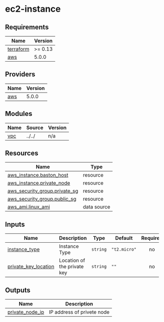 # ec2-instance

<!-- BEGINNING OF PRE-COMMIT-TERRAFORM DOCS HOOK -->
## Requirements

| Name | Version |
|------|---------|
| <a name="requirement_terraform"></a> [terraform](#requirement\_terraform) | >= 0.13 |
| <a name="requirement_aws"></a> [aws](#requirement\_aws) | 5.0.0 |

## Providers

| Name | Version |
|------|---------|
| <a name="provider_aws"></a> [aws](#provider\_aws) | 5.0.0 |

## Modules

| Name | Source | Version |
|------|--------|---------|
| <a name="module_vpc"></a> [vpc](#module\_vpc) | ../../ | n/a |

## Resources

| Name | Type |
|------|------|
| [aws_instance.baston_host](https://registry.terraform.io/providers/hashicorp/aws/5.0.0/docs/resources/instance) | resource |
| [aws_instance.private_node](https://registry.terraform.io/providers/hashicorp/aws/5.0.0/docs/resources/instance) | resource |
| [aws_security_group.private_sg](https://registry.terraform.io/providers/hashicorp/aws/5.0.0/docs/resources/security_group) | resource |
| [aws_security_group.public_sg](https://registry.terraform.io/providers/hashicorp/aws/5.0.0/docs/resources/security_group) | resource |
| [aws_ami.linux_ami](https://registry.terraform.io/providers/hashicorp/aws/5.0.0/docs/data-sources/ami) | data source |

## Inputs

| Name | Description | Type | Default | Required |
|------|-------------|------|---------|:--------:|
| <a name="input_instance_type"></a> [instance\_type](#input\_instance\_type) | Instance Type | `string` | `"t2.micro"` | no |
| <a name="input_private_key_location"></a> [private\_key\_location](#input\_private\_key\_location) | Location of the private key | `string` | `""` | no |

## Outputs

| Name | Description |
|------|-------------|
| <a name="output_private_node_ip"></a> [private\_node\_ip](#output\_private\_node\_ip) | IP address of privete node |
<!-- END OF PRE-COMMIT-TERRAFORM DOCS HOOK -->
